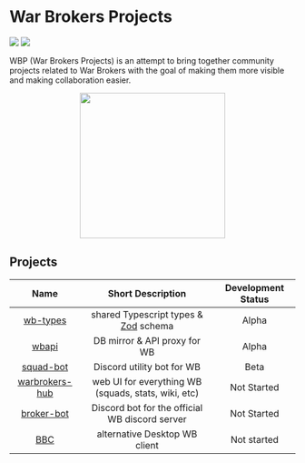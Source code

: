# War Brokers Projects

[![](https://shields.io/badge/homepage-blue?style=for-the-badge)](https://war-brokers-projects.notion.site/0ab13d7077a843e79b99a328e00d2008)
[![](https://shields.io/badge/discord-chat-5865F2?logo=discord&logoColor=FFFFFF&style=for-the-badge)](https://discord.gg/synPSeuNFK)

WBP (War Brokers Projects) is an attempt to bring together community projects related to War Brokers with the goal of making them more visible and making collaboration easier.

<p align="center">
  <img width="256" height="256" src="../imgs/WBP.avif">
</p>

## Projects

|                                    Name                                    |                  Short Description                  | Development Status |
| :------------------------------------------------------------------------: | :-------------------------------------------------: | :----------------: |
|            [wb-types](https://github.com/War-Brokers/wb-types)             |     shared Typescript types & [Zod][zod] schema     |       Alpha        |
| [wbapi](https://github.com/War-Brokers/War-Brokers/tree/master/apps/wbapi) |            DB mirror & API proxy for WB             |       Alpha        |
|           [squad-bot](https://github.com/War-Brokers/squad-bot)            |             Discord utility bot for WB              |        Beta        |
|      [warbrokers-hub](https://github.com/War-Brokers/warbrokers-hub)       | web UI for everything WB (squads, stats, wiki, etc) |    Not Started     |
|          [broker-bot](https://github.com/War-Brokers/broker-bot)           |   Discord bot for the official WB discord server    |    Not Started     |
|                 [BBC](https://github.com/War-Brokers/bbc)                  |            alternative Desktop WB client            |    Not started     |

[zod]: https://github.com/colinhacks/zod
